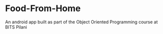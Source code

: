 # Food-From-Home
An android app built as part of the Object Oriented Programming course at BITS Pilani
